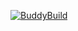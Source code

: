 [![BuddyBuild](https://dashboard.buddybuild.com/api/statusImage?appID=59670f5952769700016d2858&branch=master&build=latest)](https://dashboard.buddybuild.com/apps/59670f5952769700016d2858/build/latest?branch=master)
